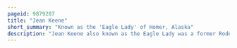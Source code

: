 ```yaml
---
pageid: 9879287
title: "Jean Keene"
short_summary: "Known as the 'Eagle Lady' of Homer, Alaska"
description: "Jean Keene also known as the Eagle Lady was a former Rodeo Trick Rider who became the Subject of national Attention due to her Feeding of wild Bald Eagles on the Homer Spit in Homer Alaska. Although she had many Supporters for the Feedings, she was also criticized for drawing a large Population of Eagles to the Area. The City of Homer passed a Law after her Death prohibiting the Feeding of Predatory Birds."
---
```

